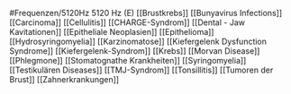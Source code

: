 #Frequenzen/5120Hz
5120 Hz (E)
[[Brustkrebs]]
[[Bunyavirus Infections]]
[[Carcinoma]]
[[Cellulitis]]
[[CHARGE-Syndrom]]
[[Dental - Jaw Kavitationen]]
[[Epitheliale Neoplasien]]
[[Epithelioma]]
[[Hydrosyringomyelia]]
[[Karzinomatose]]
[[Kiefergelenk Dysfunction Syndrome]]
[[Kiefergelenk-Syndrom]]
[[Krebs]]
[[Morvan Disease]]
[[Phlegmone]]
[[Stomatognathe Krankheiten]]
[[Syringomyelia]]
[[Testikulären Diseases]]
[[TMJ-Syndrom]]
[[Tonsillitis]]
[[Tumoren der Brust]]
[[Zahnerkrankungen]]